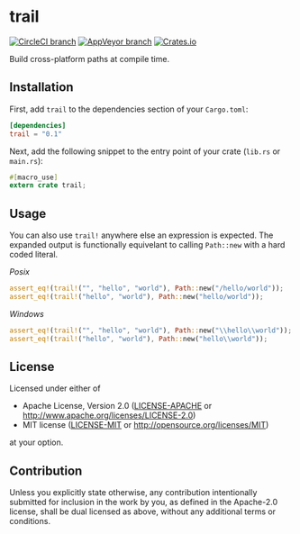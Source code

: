 # trail

[![CircleCI branch](https://img.shields.io/circleci/project/github/zacharygolba/trail/master.svg?style=flat-square)](https://circleci.com/gh/zacharygolba/trail/tree/master) [![AppVeyor branch](https://img.shields.io/appveyor/ci/zacharygolba/trail/master.svg?logo=appveyor&style=flat-square)](https://ci.appveyor.com/project/zacharygolba/trail/branch/master) [![Crates.io](https://img.shields.io/crates/v/trail.svg?style=flat-square)](https://crates.io/crates/trail)

Build cross-platform paths at compile time.

## Installation

First, add `trail` to the dependencies section of your `Cargo.toml`:

```toml
[dependencies]
trail = "0.1"
```

Next, add the following snippet to the entry point of your crate (`lib.rs` or `main.rs`):

```rust
#[macro_use]
extern crate trail;
```

## Usage

You can also use `trail!` anywhere else an expression is expected. The expanded output is functionally equivelant to calling `Path::new` with a hard coded literal.

*Posix*

```rust
assert_eq!(trail!("", "hello", "world"), Path::new("/hello/world"));
assert_eq!(trail!("hello", "world"), Path::new("hello/world"));
```

*Windows*

```rust
assert_eq!(trail!("", "hello", "world"), Path::new("\\hello\\world"));
assert_eq!(trail!("hello", "world"), Path::new("hello\\world"));
```

## License

Licensed under either of

* Apache License, Version 2.0
  ([LICENSE-APACHE](LICENSE-APACHE) or http://www.apache.org/licenses/LICENSE-2.0)
* MIT license
  ([LICENSE-MIT](LICENSE-MIT) or http://opensource.org/licenses/MIT)

at your option.

## Contribution

Unless you explicitly state otherwise, any contribution intentionally submitted
for inclusion in the work by you, as defined in the Apache-2.0 license, shall be
dual licensed as above, without any additional terms or conditions.
